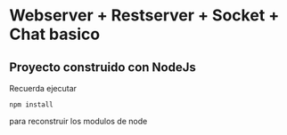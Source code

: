 # Webserver + Restserver + Socket + Chat basico

## Proyecto construido con NodeJs

Recuerda ejecutar 
```
npm install
```
para reconstruir los modulos de node